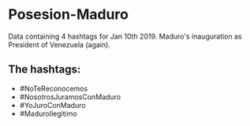 # Posesion-Maduro
Data containing 4 hashtags for Jan 10th 2019. Maduro's inauguration as President of Venezuela (again).

## The hashtags:
* #NoTeReconocemos
* #NosotrosJuramosConMaduro
* #YoJuroConMaduro
* #MaduroIlegitimo
